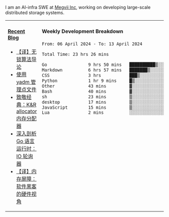 I am an AI-infra SWE at [Megvii Inc](https://en.megvii.com/), working on developing large-scale distributed storage systems.

<table width="960px">
<tr>
<td valign="top" width="50%">

#### <a href="https://www.kongjun18.me" target="_blank">Recent Blog</a>

<!-- BLOG-POST-LIST:START -->
- [【译】无锁算法导论](https://kongjun18.github.io/posts/2023/07/14/)
- [使用 yadm 管理点文件](https://kongjun18.github.io/posts/2023/04/07/)
- [致敬经典：K&amp;R allocator 内存分配器](https://kongjun18.github.io/posts/2022/12/12/)
- [深入剖析 Go 语言运行时：IO 轮询器](https://kongjun18.github.io/posts/2022/11/21/)
- [【译】内存屏障：软件黑客的硬件视角](https://kongjun18.github.io/posts/2022/11/03/)
<!-- BLOG-POST-LIST:END -->

</td>
<td valign="top" width="50%">

#### Weekly Development Breakdown

<!--START_SECTION:waka-->

```txt
From: 06 April 2024 - To: 13 April 2024

Total Time: 23 hrs 26 mins

Go                9 hrs 50 mins   ██████████▒░░░░░░░░░░░░░░   41.97 %
Markdown          6 hrs 57 mins   ███████▒░░░░░░░░░░░░░░░░░   29.68 %
CSS               3 hrs           ███▒░░░░░░░░░░░░░░░░░░░░░   12.87 %
Python            1 hr 9 mins     █▒░░░░░░░░░░░░░░░░░░░░░░░   04.93 %
Other             43 mins         ▓░░░░░░░░░░░░░░░░░░░░░░░░   03.09 %
Bash              40 mins         ▓░░░░░░░░░░░░░░░░░░░░░░░░   02.85 %
sh                23 mins         ▒░░░░░░░░░░░░░░░░░░░░░░░░   01.64 %
desktop           17 mins         ▒░░░░░░░░░░░░░░░░░░░░░░░░   01.26 %
JavaScript        15 mins         ▒░░░░░░░░░░░░░░░░░░░░░░░░   01.10 %
Lua               2 mins          ░░░░░░░░░░░░░░░░░░░░░░░░░   00.20 %
```

<!--END_SECTION:waka-->
</td>
</tr>

</table>
